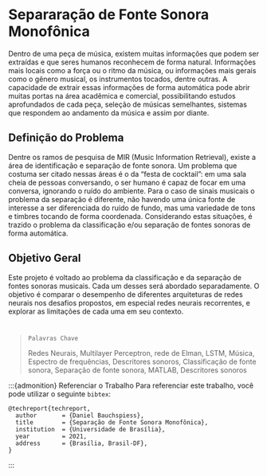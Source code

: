# Separaração de Fonte Sonora Monofônica

Dentro de uma peça de música, existem muitas informações que podem ser extraídas e que seres humanos reconhecem de forma natural. Informações mais locais como a força ou o ritmo da música, ou informações mais gerais como o gênero musical, os instrumentos tocados, dentre outras. A capacidade de extrair essas informações de forma automática pode abrir muitas portas na área acadêmica e comercial, possibilitando estudos aprofundados de cada peça, seleção de músicas semelhantes, sistemas que respondem ao andamento da música e assim por diante.

## Definição do Problema

Dentre os ramos de pesquisa de MIR (Music Information Retrieval), existe a área de identificação e separação de fonte sonora. Um problema que costuma ser citado nessas áreas é o da “festa de cocktail”: em uma sala cheia de pessoas conversando, o ser humano é capaz de focar em uma conversa, ignorando o ruído do ambiente. Para o caso de sinais musicais o problema da separação é diferente, não havendo uma única fonte de interesse a ser diferenciada do ruído de fundo, mas uma variedade de tons e timbres tocando de forma coordenada. Considerando estas situações, é trazido o problema da classificação e/ou separação de fontes sonoras de forma automática.

## Objetivo Geral

Este projeto é voltado ao problema da classificação e da separação de fontes sonoras musicais. Cada um desses será abordado separadamente. O objetivo é comparar o desempenho de diferentes arquiteturas de redes neurais nos desafios propostos, em especial redes neurais recorrentes, e explorar as limitações de cada uma em seu contexto.

#

> `Palavras Chave`
> 
> Redes Neurais, Multilayer Perceptron, rede de Elman, LSTM, Música, Espectro de frequências, Descritores sonoros, Classificação de fonte sonora, Separação de fonte sonora, MATLAB, Descritores sonoros 


:::{admonition} Referenciar o Trabalho
Para referenciar este trabalho, você pode utilizar o seguinte `bibtex`:

```
@techreport{techreport,
  author       = {Daniel Bauchspiess}, 
  title        = {Separação de Fonte Sonora Monofônica},
  institution  = {Universidade de Brasília},
  year         = 2021,
  address      = {Brasília, Brasil-DF},
}
```
:::